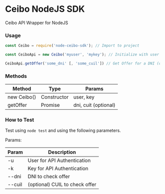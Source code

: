 # Ceibo NodeJS SDK #
Ceibo API Wrapper for NodeJS

### Usage ###
```js
const Ceibo = require('node-ceibo-sdk'); // Import to project

const CeiboApi = new Ceibo('myuser', 'mykey'); // Initialize with user and key

CeiboApi.getOffer('some_dni' [, 'some_cuil']) // Get Offer for a DNI (optionally you can add a CUIL Number) 
```

### Methods ###

| Method      | Type                           | Params               |
|-------------|--------------------------------|----------------------|
| new Ceibo() | Constructor                    | user, key            |
| getOffer    | Promise                        | dni, cuit (optional) |

### How to Test ###
Test using `node test` and using the following parameters.

Params:

| Param  | Description                    |
|--------|--------------------------------|
| -u     | User for API Authentication    |
| -k     | Key for API Authentication     |
| --dni  | DNI to check offer             |
| --cuil | (optional) CUIL to check offer |